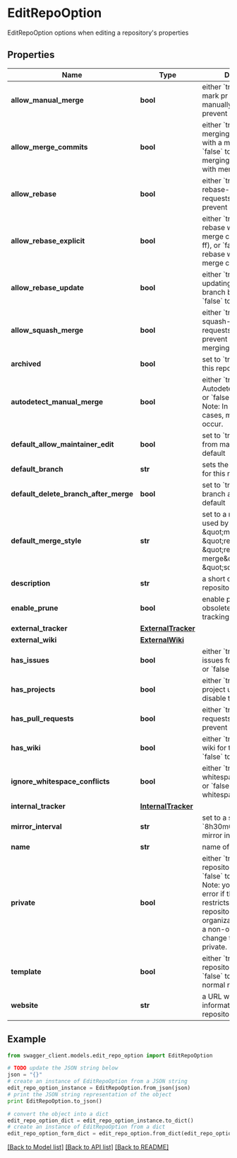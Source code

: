 # EditRepoOption

EditRepoOption options when editing a repository's properties

## Properties
Name | Type | Description | Notes
------------ | ------------- | ------------- | -------------
**allow_manual_merge** | **bool** | either &#x60;true&#x60; to allow mark pr as merged manually, or &#x60;false&#x60; to prevent it. | [optional] 
**allow_merge_commits** | **bool** | either &#x60;true&#x60; to allow merging pull requests with a merge commit, or &#x60;false&#x60; to prevent merging pull requests with merge commits. | [optional] 
**allow_rebase** | **bool** | either &#x60;true&#x60; to allow rebase-merging pull requests, or &#x60;false&#x60; to prevent rebase-merging. | [optional] 
**allow_rebase_explicit** | **bool** | either &#x60;true&#x60; to allow rebase with explicit merge commits (--no-ff), or &#x60;false&#x60; to prevent rebase with explicit merge commits. | [optional] 
**allow_rebase_update** | **bool** | either &#x60;true&#x60; to allow updating pull request branch by rebase, or &#x60;false&#x60; to prevent it. | [optional] 
**allow_squash_merge** | **bool** | either &#x60;true&#x60; to allow squash-merging pull requests, or &#x60;false&#x60; to prevent squash-merging. | [optional] 
**archived** | **bool** | set to &#x60;true&#x60; to archive this repository. | [optional] 
**autodetect_manual_merge** | **bool** | either &#x60;true&#x60; to enable AutodetectManualMerge, or &#x60;false&#x60; to prevent it. Note: In some special cases, misjudgments can occur. | [optional] 
**default_allow_maintainer_edit** | **bool** | set to &#x60;true&#x60; to allow edits from maintainers by default | [optional] 
**default_branch** | **str** | sets the default branch for this repository. | [optional] 
**default_delete_branch_after_merge** | **bool** | set to &#x60;true&#x60; to delete pr branch after merge by default | [optional] 
**default_merge_style** | **str** | set to a merge style to be used by this repository: \&quot;merge\&quot;, \&quot;rebase\&quot;, \&quot;rebase-merge\&quot;, or \&quot;squash\&quot;. | [optional] 
**description** | **str** | a short description of the repository. | [optional] 
**enable_prune** | **bool** | enable prune - remove obsolete remote-tracking references | [optional] 
**external_tracker** | [**ExternalTracker**](ExternalTracker.md) |  | [optional] 
**external_wiki** | [**ExternalWiki**](ExternalWiki.md) |  | [optional] 
**has_issues** | **bool** | either &#x60;true&#x60; to enable issues for this repository or &#x60;false&#x60; to disable them. | [optional] 
**has_projects** | **bool** | either &#x60;true&#x60; to enable project unit, or &#x60;false&#x60; to disable them. | [optional] 
**has_pull_requests** | **bool** | either &#x60;true&#x60; to allow pull requests, or &#x60;false&#x60; to prevent pull request. | [optional] 
**has_wiki** | **bool** | either &#x60;true&#x60; to enable the wiki for this repository or &#x60;false&#x60; to disable it. | [optional] 
**ignore_whitespace_conflicts** | **bool** | either &#x60;true&#x60; to ignore whitespace for conflicts, or &#x60;false&#x60; to not ignore whitespace. | [optional] 
**internal_tracker** | [**InternalTracker**](InternalTracker.md) |  | [optional] 
**mirror_interval** | **str** | set to a string like &#x60;8h30m0s&#x60; to set the mirror interval time | [optional] 
**name** | **str** | name of the repository | [optional] 
**private** | **bool** | either &#x60;true&#x60; to make the repository private or &#x60;false&#x60; to make it public. Note: you will get a 422 error if the organization restricts changing repository visibility to organization owners and a non-owner tries to change the value of private. | [optional] 
**template** | **bool** | either &#x60;true&#x60; to make this repository a template or &#x60;false&#x60; to make it a normal repository | [optional] 
**website** | **str** | a URL with more information about the repository. | [optional] 

## Example

```python
from swagger_client.models.edit_repo_option import EditRepoOption

# TODO update the JSON string below
json = "{}"
# create an instance of EditRepoOption from a JSON string
edit_repo_option_instance = EditRepoOption.from_json(json)
# print the JSON string representation of the object
print EditRepoOption.to_json()

# convert the object into a dict
edit_repo_option_dict = edit_repo_option_instance.to_dict()
# create an instance of EditRepoOption from a dict
edit_repo_option_form_dict = edit_repo_option.from_dict(edit_repo_option_dict)
```
[[Back to Model list]](../README.md#documentation-for-models) [[Back to API list]](../README.md#documentation-for-api-endpoints) [[Back to README]](../README.md)


